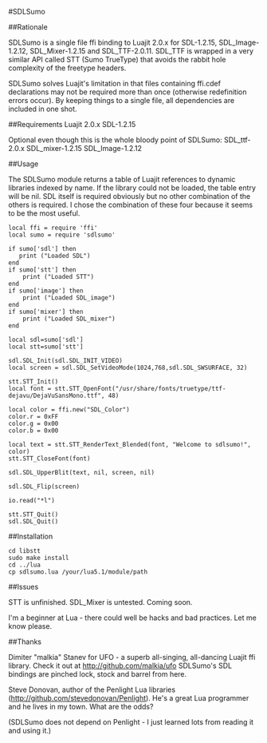 #SDLSumo

##Rationale

SDLSumo is a single file ffi binding to Luajit 2.0.x for SDL-1.2.15, SDL_Image-1.2.12,
SDL_Mixer-1.2.15 and SDL_TTF-2.0.11. SDL_TTF is wrapped in a very similar API called
STT (Sumo TrueType) that avoids the rabbit hole complexity of the freetype
headers. 

SDLSumo solves Luajit's limitation in that files containing ffi.cdef
declarations may not be required more than once (otherwise
redefinition errors occur). By keeping things to a single file, all
dependencies are included in one shot.

##Requirements
Luajit 2.0.x
SDL-1.2.15

Optional even though this is the whole bloody point of SDLSumo:
SDL_ttf-2.0.x
SDL_mixer-1.2.15
SDL_Image-1.2.12

##Usage

The SDLSumo module returns a table of Luajit references to dynamic
libraries indexed by name. If the library could not be loaded, the
table entry will be nil. SDL itself is required obviously but no other
combination of the others is required. I chose the combination of
these four because it seems to be the most useful.

    local ffi = require 'ffi'
    local sumo = require 'sdlsumo'

    if sumo['sdl'] then
       print ("Loaded SDL")
    end
    if sumo['stt'] then
        print ("Loaded STT")
    end
    if sumo['image'] then
        print ("Loaded SDL_image")
    end
    if sumo['mixer'] then
        print ("Loaded SDL_mixer")
    end

    local sdl=sumo['sdl']
    local stt=sumo['stt']

    sdl.SDL_Init(sdl.SDL_INIT_VIDEO)
    local screen = sdl.SDL_SetVideoMode(1024,768,sdl.SDL_SWSURFACE, 32)

    stt.STT_Init()
    local font = stt.STT_OpenFont("/usr/share/fonts/truetype/ttf-dejavu/DejaVuSansMono.ttf", 48)

    local color = ffi.new("SDL_Color")
    color.r = 0xFF
    color.g = 0x00
    color.b = 0x00

    local text = stt.STT_RenderText_Blended(font, "Welcome to sdlsumo!", color)
    stt.STT_CloseFont(font)

    sdl.SDL_UpperBlit(text, nil, screen, nil)

    sdl.SDL_Flip(screen)

    io.read("*l")

    stt.STT_Quit()
    sdl.SDL_Quit()

##Installation

    cd libstt
    sudo make install
    cd ../lua
    cp sdlsumo.lua /your/lua5.1/module/path

##Issues

STT is unfinished. SDL_Mixer is untested. Coming soon.

I'm a beginner at Lua - there could well be hacks and bad practices. 
Let me know please.

##Thanks

Dimiter "malkia" Stanev for UFO - a superb all-singing, all-dancing
Luajit ffi library. Check it out at http://github.com/malkia/ufo
SDLSumo's SDL bindings are pinched lock, stock and barrel from here.

Steve Donovan, author of the Penlight Lua libraries
(http://github.com/stevedonovan/Penlight). He's a great Lua programmer 
and he lives in my town. What are the odds? 

(SDLSumo does not depend on Penlight - I just learned lots from
reading it and using it.)

